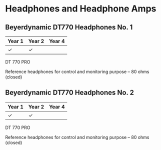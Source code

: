 # Headphones and Headphone Amps

## Beyerdynamic DT770 Headphones No. 1

Year 1|Year 2|Year 4
---|---|---
|&#10003;|&#10003;

DT 770 PRO

Reference headphones for control and monitoring purpose – 80 ohms (closed)

## Beyerdynamic DT770 Headphones No. 2

Year 1|Year 2|Year 4
---|---|---
|&#10003;|&#10003;

DT 770 PRO

Reference headphones for control and monitoring purpose – 80 ohms (closed)

